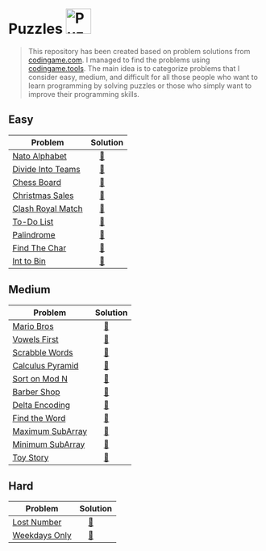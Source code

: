 # Puzzles <img src="https://upload.wikimedia.org/wikipedia/commons/4/43/Rubik%27s_cube_almost_solved.svg" alt="Puzzles" width="50px" height="50px" />
>This repository has been created based on problem solutions from [codingame.com](https://www.codingame.com). I managed to find the problems using [codingame.tools](https://codingame.tools). The main idea is to categorize problems that I consider easy, medium, and difficult for all those people who want to learn programming by solving puzzles or those who simply want to improve their programming skills.


## Easy
| Problem | Solution |
| ------- | --------- |
| [Nato Alphabet](https://www.codingame.com/contribute/view/553895f9b0ff11e1b6e3322281db1638addbe) | &nbsp;&nbsp;&nbsp;&nbsp;[🐍](https://github.com/jeansuarex/codingame/blob/main/Level%20-%201/solutions/natoalphabet.py)
| [Divide Into Teams](https://www.codingame.com/ide/demo/9783775d5c82568bf8dc2fa1d9d037a8d36818) | &nbsp;&nbsp;&nbsp;&nbsp;[🐍](https://github.com/jeansuarex/codingame/blob/main/Level%20-%201/solutions/divideintoteam.py)
| [Chess Board](https://www.codingame.com/ide/demo/851601321556ffc699fd38b8027ba4cb1d47b9) |  &nbsp;&nbsp;&nbsp;&nbsp;[🐍](https://github.com/jeansuarex/codingame/blob/main/Level%20-%201/solutions/chessboard.py)
| [Christmas Sales](https://www.codingame.com/ide/demo/72867390141e49c5a87da2363db8f5adcdd454) |  &nbsp;&nbsp;&nbsp;&nbsp;[🐍](https://github.com/jeansuarex/codingame/blob/main/Level%20-%201/solutions/chrissales.py)
| [Clash Royal Match](https://www.codingame.com/ide/demo/1007302d4e25b4b9e6638e4c62e3eb60dbaf70d) | &nbsp;&nbsp;&nbsp;&nbsp;[🐍](https://github.com/jeansuarex/codingame/blob/main/Level%20-%201/solutions/clashroyalmatch.py)
| [To-Do List](https://www.codingame.com/ide/demo/968021607d0ed35e785d9d07b9a53ca351e76b) | &nbsp;&nbsp;&nbsp;&nbsp;[🐍](https://github.com/jeansuarex/codingame/blob/main/Level%20-%201/solutions/todolist.py)
| [Palindrome](https://www.codingame.com/ide/demo/87503869b8f9c3ae66536fddad0ba12335c3b9) | &nbsp;&nbsp;&nbsp;&nbsp;[🐍](https://github.com/jeansuarex/codingame/blob/main/Level%20-%201/solutions/Palindrome.py)
| [Find The Char](https://www.codingame.com/ide/demo/86676252ff5194ee514e44db4f24159833644a) | &nbsp;&nbsp;&nbsp;&nbsp;[🐍](https://github.com/jeansuarex/codingame/blob/main/Level%20-%201/solutions/findthechar.py)
| [Int to Bin](https://www.codingame.com/ide/demo/996215fd03c2a12c5191324165cdbeb5935fa2) | &nbsp;&nbsp;&nbsp;&nbsp;[🐍](https://github.com/jeansuarex/codingame/blob/main/Level%20-%201/solutions/int_to_binary.py)

## Medium
| Problem | Solution |
| ------- | --------- |
| [Mario Bros](https://www.codingame.com/ide/demo/869342163a16a5b46957ac914efab182c32685) | &nbsp;&nbsp;&nbsp;&nbsp;[🐍](https://github.com/jeansuarex/codingame/blob/main/Level%20-%202/solutions/mariobros.py)
| [Vowels First](https://www.codingame.com/ide/demo/678960e7a53647e7e1bcffbca36f4babaac8c1) | &nbsp;&nbsp;&nbsp;&nbsp;[🐍](https://github.com/jeansuarex/codingame/blob/54fe72d8af8408af7f54725b105bf517ccd27845/Level%20-%202/solutions/vowelsfirst.py)
| [Scrabble Words](https://www.codingame.com/ide/demo/884799420205d141eac65f107507ad7478ff91) | &nbsp;&nbsp;&nbsp;&nbsp;[🐍](https://github.com/jeansuarex/codingame/blob/main/Level%20-%202/solutions/scrabblewords.py)
| [Calculus Pyramid](https://www.codingame.com/ide/demo/101839100c9c562a4a9619db37317687edabaee) | &nbsp;&nbsp;&nbsp;&nbsp;[🐍](https://github.com/jeansuarex/codingame/blob/main/Level%20-%202/solutions/calculuspiramid.py)
| [Sort on Mod N](https://www.codingame.com/ide/demo/912186f0895b07124cde52e09847d141224c17) | &nbsp;&nbsp;&nbsp;&nbsp;[🐍](https://github.com/jeansuarex/codingame/blob/main/Level%20-%202/solutions/sortonmod.py)
| [Barber Shop](https://www.codingame.com/ide/demo/883793cd73b483b9d5a183d78fcfcce33cdac5) | &nbsp;&nbsp;&nbsp;&nbsp;[🐍](https://github.com/jeansuarex/codingame/blob/main/Level%20-%202/solutions/barbershop.py)
| [Delta Encoding](https://www.codingame.com/ide/demo/937931d845ce688e3ca4ba943984e45bb014ef) | &nbsp;&nbsp;&nbsp;&nbsp;[🐍](https://github.com/jeansuarex/codingame/blob/main/Level%20-%202/solutions/deltaencoding.py)
| [Find the Word](https://www.codingame.com/ide/demo/9860061d45db84e75725b2bca6d52571324edd) | &nbsp;&nbsp;&nbsp;&nbsp;[🐍](https://github.com/jeansuarex/codingame/blob/main/Level%20-%202/solutions/findtheword.py)
| [Maximum SubArray](https://www.codingame.com/ide/demo/101814038d5d8159e7f5d77bc9144ede629c816) | &nbsp;&nbsp;&nbsp;&nbsp;[🐍](https://github.com/jeansuarex/codingame/blob/main/Level%20-%202/solutions/maximumsubarray.py)
| [Minimum SubArray](https://www.codingame.com/ide/demo/101933964f1f36024e7014c80b7c43824bbbaf2) | &nbsp;&nbsp;&nbsp;&nbsp;[🐍](https://github.com/jeansuarex/codingame/blob/main/Level%20-%202/solutions/minimumarray.py)
| [Toy Story](https://www.codingame.com/ide/demo/9773828c4b33e669594ab468332383ec6caf18) | &nbsp;&nbsp;&nbsp;&nbsp;[🐍](https://www.codingame.com/ide/demo/9773828c4b33e669594ab468332383ec6caf18)

## Hard

| Problem | Solution |
| ------- | --------- |
| [Lost Number](https://www.codingame.com/ide/demo/893317e4188ca932e1072fe5a15a3532b9b35f) | &nbsp;&nbsp;&nbsp;&nbsp;[🐍](https://github.com/jeansuarex/codingame/blob/main/Level%20-%203/solutions/lostnumber.py)
| [Weekdays Only](https://www.codingame.com/ide/demo/9946283f9cb58666ebcbc90ffc43a6ab686dd9) | &nbsp;&nbsp;&nbsp;&nbsp;[🐍](https://github.com/jeansuarex/codingame/blob/main/Level%20-%203/solutions/weeksdayonly.py)
